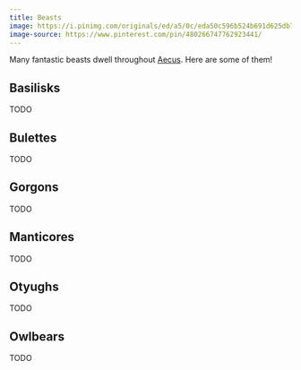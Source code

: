 ```yaml
---
title: Beasts
image: https://i.pinimg.com/originals/ed/a5/0c/eda50c596b524b691d625db71729d6c6.png
image-source: https://www.pinterest.com/pin/480266747762923441/
---
```


Many fantastic beasts dwell throughout [Aecus](../locales/aecus). Here are some of them!

## Basilisks

TODO

## Bulettes

TODO

## Gorgons

TODO

## Manticores

TODO

## Otyughs

TODO

## Owlbears

TODO
